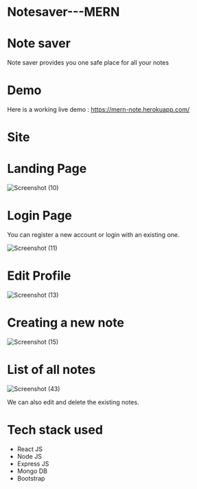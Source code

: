 # Notesaver---MERN
# Note saver 
Note saver provides you one safe place for all your notes



# Demo

Here is a working live demo : https://mern-note.herokuapp.com/


# Site


# Landing Page

![Screenshot (10)](https://user-images.githubusercontent.com/116080577/201083055-6a8b8ad6-09bb-40b3-b7b6-d9dcbd5f0c84.png)

# Login Page

You can register a new account or login with an existing one.

![Screenshot (11)](https://user-images.githubusercontent.com/116080577/201084296-006257ec-eaee-44da-b233-d28e79ef6c00.png)


# Edit Profile

![Screenshot (13)](https://user-images.githubusercontent.com/116080577/201084634-6b3d7144-1c18-466b-b0f0-2abcd138dd7d.png)


# Creating a new note

![Screenshot (15)](https://user-images.githubusercontent.com/116080577/201084894-c74f09a0-1230-40fc-905c-e64f887658a3.png)



# List of all notes

![Screenshot (43)](https://user-images.githubusercontent.com/116080577/201086430-75e2800b-1601-4a85-acda-2926853e0439.png)



We can also edit and delete the existing notes.



# Tech stack used

* React JS
* Node JS
* Express JS
* Mongo DB
* Bootstrap


